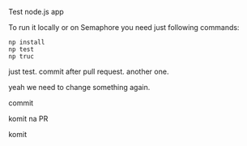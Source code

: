 Test node.js app


To run it locally or on Semaphore you need just following commands:

```console
np install
np test
np truc
```

just test.
commit after pull request.
another one.


yeah we need to change something again.

commit

komit na PR

komit
